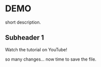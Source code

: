 # DEMO

short description.

## Subheader 1

Watch the tutorial on YouTube!

so many changes...
now time to save the file.
